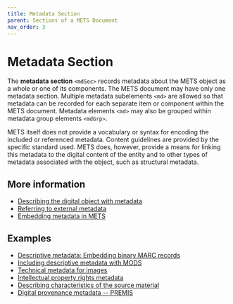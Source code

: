 ```yaml
---
title: Metadata Section
parent: Sections of a METS Document
nav_order: 3
---
```

# Metadata Section

The **metadata section** `<mdSec>` records metadata about the METS object as a whole or one of its components. The METS document may have only one metadata section. Multiple metadata subelements `<md>` are allowed so that metadata can be recorded for each separate item or component within the METS document. Metadata elements `<md>` may also be grouped within metadata group elements `<mdGrp>`.

METS itself does not provide a vocabulary or syntax for encoding the included or referenced metadata. Content guidelines are provided by the specific standard used. METS does, however, provide a means for linking this metadata to the digital content of the entity and to other types of metadata associated with the object, such as structural metadata.

## More information
* [Describing the digital object with metadata](../howto/md.md)
* [Referring to external metadata](../howto/mdRef.md)
* [Embedding metadata in METS](../howto/mdWrap.md)

## Examples
* [Descriptive metadata: Embedding binary MARC records](../howto/binary_marc.md)
* [Including descriptive metadata with MODS](../howto/mods.md)
* [Technical metadata for images](../howto/technical_metadata.md)
* [Intellectual property rights metadata](../howto/mets_rights.md)
* [Describing characteristics of the source material](../howto/source_metadata.md)
* [Digital provenance metadata -- PREMIS](../howto/premis.md)

